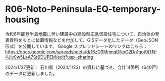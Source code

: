 # R06-Noto-Peninsula-EQ-temporary-housing
令和6年能登半島地震に伴い建設中の建設型応急仮設住宅について、自治体の発表資料をもとに位置情報などを付加して、GISデータ化したデータ（GeoJSON形式）を公開しています。
Google スプレッドシートのリンクはこちら：https://docs.google.com/spreadsheets/d/16zO3MmnqDNoG2Dn1got9jTN-4Jiv0w5LaA7Sr9DUPEM/edit?usp=sharing


2024/1/27更新：
石川県（2024/1/23）の資料に基づき、合計14箇所（640戸）のデータに更新しました。
